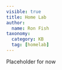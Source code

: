 ```yaml
---
visible: true
title: Home Lab
author:
  name: Ron Fish
taxonomy:
  category: KB
  tag: [homelab]
---
```


Placeholder for now
